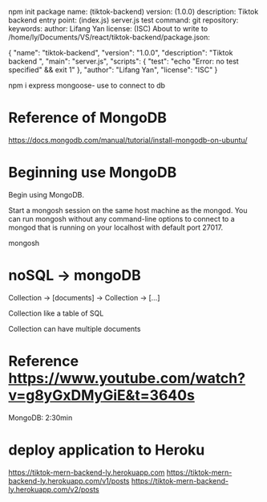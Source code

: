 npm init
package name: (tiktok-backend)
version: (1.0.0)
description: Tiktok backend
entry point: (index.js) server.js
test command:
git repository:
keywords:
author: Lifang Yan
license: (ISC)
About to write to /home/ly/Documents/VS/react/tiktok-backend/package.json:

{
"name": "tiktok-backend",
"version": "1.0.0",
"description": "Tiktok backend ",
"main": "server.js",
"scripts": {
"test": "echo \"Error: no test specified\" && exit 1"
},
"author": "Lifang Yan",
"license": "ISC"
}

npm i express mongoose- use to connect to db

# Reference of MongoDB

https://docs.mongodb.com/manual/tutorial/install-mongodb-on-ubuntu/

# Beginning use MongoDB

Begin using MongoDB.

Start a mongosh session on the same host machine as the mongod. You can run mongosh without any command-line options to connect to a mongod that is running on your localhost with default port 27017.

mongosh

# noSQL -> mongoDB

Collection -> [documents] -> Collection -> [...]

Collection like a table of SQL

Collection can have multiple documents

# Reference https://www.youtube.com/watch?v=g8yGxDMyGiE&t=3640s

MongoDB: 2:30min

# deploy application to Heroku

https://tiktok-mern-backend-ly.herokuapp.com
https://tiktok-mern-backend-ly.herokuapp.com/v1/posts
https://tiktok-mern-backend-ly.herokuapp.com/v2/posts
